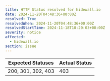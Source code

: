 ```yaml
---
title: HTTP Status resolved for hidewall.io
date: 2024-11-20T04:48:36+00:00Z
resolved: True
resolvedWhen: 2024-11-20T04:48:36+00:00Z
resolvedStartTime: 2024-11-18T10:20:03+00:00Z
severity: notice
affected:
  - hidewall.io
section: issue
---
```


| Expected Statuses | Actual Status  |
|-------------------|----------------|
| 200, 301, 302, 403 | 403 |
